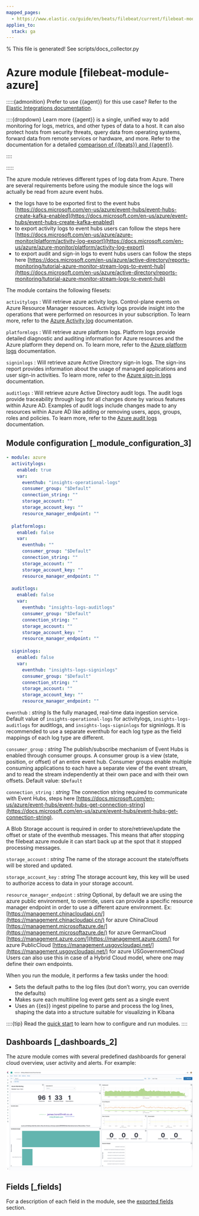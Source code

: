 ```yaml
---
mapped_pages:
  - https://www.elastic.co/guide/en/beats/filebeat/current/filebeat-module-azure.html
applies_to:
  stack: ga
---
```


% This file is generated! See scripts/docs_collector.py

# Azure module [filebeat-module-azure]

:::::{admonition} Prefer to use {{agent}} for this use case?
Refer to the [Elastic Integrations documentation](integration-docs://reference/azure/index.md).

::::{dropdown} Learn more
{{agent}} is a single, unified way to add monitoring for logs, metrics, and other types of data to a host. It can also protect hosts from security threats, query data from operating systems, forward data from remote services or hardware, and more. Refer to the documentation for a detailed [comparison of {{beats}} and {{agent}}](docs-content://reference/fleet/index.md).

::::


:::::


The azure module retrieves different types of log data from Azure. There are several requirements before using the module since the logs will actually be read from azure event hubs.

* the logs have to be exported first to the event hubs [https://docs.microsoft.com/en-us/azure/event-hubs/event-hubs-create-kafka-enabled](https://docs.microsoft.com/en-us/azure/event-hubs/event-hubs-create-kafka-enabled)
* to export activity logs to event hubs users can follow the steps here [https://docs.microsoft.com/en-us/azure/azure-monitor/platform/activity-log-export](https://docs.microsoft.com/en-us/azure/azure-monitor/platform/activity-log-export)
* to export audit and sign-in logs to event hubs users can follow the steps here [https://docs.microsoft.com/en-us/azure/active-directory/reports-monitoring/tutorial-azure-monitor-stream-logs-to-event-hub](https://docs.microsoft.com/en-us/azure/active-directory/reports-monitoring/tutorial-azure-monitor-stream-logs-to-event-hub)

The module contains the following filesets:

`activitylogs`
:   Will retrieve azure activity logs. Control-plane events on Azure Resource Manager resources. Activity logs provide insight into the operations that were performed on resources in your subscription. To learn more, refer to the [Azure Activity log](https://docs.microsoft.com/en-us/azure/azure-monitor/essentials/activity-log) documentation.

`platformlogs`
:   Will retrieve azure platform logs. Platform logs provide detailed diagnostic and auditing information for Azure resources and the Azure platform they depend on. To learn more, refer to the [Azure platform logs](https://docs.microsoft.com/en-us/azure/azure-monitor/essentials/platform-logs-overview) documentation.

`signinlogs`
:   Will retrieve azure Active Directory sign-in logs. The sign-ins report provides information about the usage of managed applications and user sign-in activities. To learn more, refer to the [Azure sign-in logs](https://docs.microsoft.com/en-us/azure/active-directory/reports-monitoring/concept-sign-ins) documentation.

`auditlogs`
:   Will retrieve azure Active Directory audit logs. The audit logs provide traceability through logs for all changes done by various features within Azure AD. Examples of audit logs include changes made to any resources within Azure AD like adding or removing users, apps, groups, roles and policies. To learn more, refer to the [Azure audit logs](https://docs.microsoft.com/en-us/azure/active-directory/reports-monitoring/concept-audit-logs) documentation.


## Module configuration [_module_configuration_3]

```yaml
- module: azure
  activitylogs:
    enabled: true
    var:
      eventhub: "insights-operational-logs"
      consumer_group: "$Default"
      connection_string: ""
      storage_account: ""
      storage_account_key: ""
      resource_manager_endpoint: ""

  platformlogs:
    enabled: false
    var:
      eventhub: ""
      consumer_group: "$Default"
      connection_string: ""
      storage_account: ""
      storage_account_key: ""
      resource_manager_endpoint: ""

  auditlogs:
    enabled: false
    var:
      eventhub: "insights-logs-auditlogs"
      consumer_group: "$Default"
      connection_string: ""
      storage_account: ""
      storage_account_key: ""
      resource_manager_endpoint: ""

  signinlogs:
    enabled: false
    var:
      eventhub: "insights-logs-signinlogs"
      consumer_group: "$Default"
      connection_string: ""
      storage_account: ""
      storage_account_key: ""
      resource_manager_endpoint: ""
```

`eventhub`
:   *string* Is the fully managed, real-time data ingestion service. Default value of `insights-operational-logs` for activitylogs, `insights-logs-auditlogs` for auditlogs, and `insights-logs-signinlogs` for signinlogs. It is recommended to use a separate eventhub for each log type as the field mappings of each log type are different.

`consumer_group`
:   *string* The publish/subscribe mechanism of Event Hubs is enabled through consumer groups. A consumer group is a view (state, position, or offset) of an entire event hub. Consumer groups enable multiple consuming applications to each have a separate view of the event stream, and to read the stream independently at their own pace and with their own offsets. Default value: `$Default`

`connection_string`
:   *string* The connection string required to communicate with Event Hubs, steps here [https://docs.microsoft.com/en-us/azure/event-hubs/event-hubs-get-connection-string](https://docs.microsoft.com/en-us/azure/event-hubs/event-hubs-get-connection-string).

A Blob Storage account is required in order to store/retrieve/update the offset or state of the eventhub messages. This means that after stopping the filebeat azure module it can start back up at the spot that it stopped processing messages.

`storage_account`
:   *string* The name of the storage account the state/offsets will be stored and updated.

`storage_account_key`
:   *string* The storage account key, this key will be used to authorize access to data in your storage account.

`resource_manager_endpoint`
:   *string* Optional, by default we are using the azure public environment, to override, users can provide a specific resource manager endpoint in order to use a different azure environment. Ex: [https://management.chinacloudapi.cn/](https://management.chinacloudapi.cn/) for azure ChinaCloud [https://management.microsoftazure.de/](https://management.microsoftazure.de/) for azure GermanCloud [https://management.azure.com/](https://management.azure.com/) for azure PublicCloud [https://management.usgovcloudapi.net/](https://management.usgovcloudapi.net/) for azure USGovernmentCloud Users can also use this in case of a Hybrid Cloud model, where one may define their own endpoints.

When you run the module, it performs a few tasks under the hood:

* Sets the default paths to the log files (but don’t worry, you can override the defaults)
* Makes sure each multiline log event gets sent as a single event
* Uses an {{es}} ingest pipeline to parse and process the log lines, shaping the data into a structure suitable for visualizing in Kibana

::::{tip}
Read the [quick start](/reference/filebeat/filebeat-installation-configuration.md) to learn how to configure and run modules.
::::



## Dashboards [_dashboards_2]

The azure module comes with several predefined dashboards for general cloud overview, user activity and alerts. For example:

![filebeat azure overview](images/filebeat-azure-overview.png)

## Fields [_fields]

For a description of each field in the module, see the [exported fields](/reference/filebeat/exported-fields-azure.md) section.
